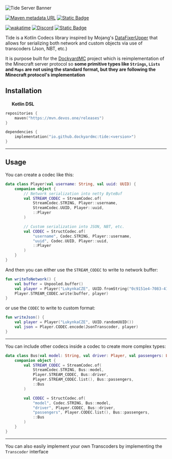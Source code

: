 ![Tide Server Banner](https://github.com/user-attachments/assets/a6cc4eb0-3b6b-486b-8e08-d49c51f791d3)

[![Maven metadata URL](https://img.shields.io/maven-metadata/v?metadataUrl=https%3A%2F%2Fmvn.devos.one%2Freleases%2Fio%2Fgithub%2Fdockyardmc%2Ftide%2Fmaven-metadata.xml&style=for-the-badge&logo=maven&logoColor=%23FFFFFF&label=Latest%20Version&color=%23afff87)](https://mvn.devos.one/#/releases/io/github/dockyardmc/dockyard)
[![Static Badge](https://img.shields.io/badge/Language-Kotlin-Kotlin?style=for-the-badge&color=%23963cf4)](https://kotlinlang.org/)

[![wakatime](https://wakatime.com/badge/user/7398c6f6-bec2-4b9c-b8b9-578d4a500952/project/d3ab2e30-2512-46ae-a8e5-6655e53da514.svg?style=for-the-badge)](https://wakatime.com/badge/github/DockyardMC/Dockyard)
[![Discord](https://img.shields.io/discord/1242845647892123650?label=Discord%20Server&color=%237289DA&style=for-the-badge&logo=discord&logoColor=%23FFFFFF)](https://discord.gg/SA9nmfMkdc)
[![Static Badge](https://img.shields.io/badge/Donate-Ko--Fi-pink?style=for-the-badge&logo=ko-fi&logoColor=%23FFFFFF&color=%23ff70c8)](https://ko-fi.com/LukynkaCZE)

Tide is a Kotlin Codecs library inspired by Mojang's [DataFixerUpper](https://github.com/Mojang/DataFixerUpper) that
allows for serializing both network and custom objects via use of transcoders (Json, NBT, etc.)

It is purpose built for the [DockyardMC](https://github.com/DockyardMC/Dockyard) project which is reimplementation of
the Minecraft server protocol so **some primitive types like **`Strings`**, **`Lists`** and **`Maps`** are not using the
standard format, but they are following the Minecraft protocol's implementation**

## Installation

<img src="https://cdn.worldvectorlogo.com/logos/kotlin-2.svg" width="16px"></img>
**Kotlin DSL**

```kotlin
repositories {
    maven("https://mvn.devos.one/releases")
}

dependencies {
    implementation("io.github.dockyardmc:tide:<version>")
}
```

---

## Usage

You can create a codec like this:

```kotlin
data class Player(val username: String, val uuid: UUID) {
    companion object {
        // Network serialization into netty ByteBuf
        val STREAM_CODEC = StreamCodec.of(
            StreamCodec.STRING, Player::username,
            StreamCodec.UUID, Player::uuid,
            ::Player
        )

        // Custom serialization into JSON, NBT, etc.
        val CODEC = StructCodec.of(
            "username", Codec.STRING, Player::username,
            "uuid", Codec.UUID, Player::uuid,
            ::Player
        )
    }
}
```

And then you can either use the `STREAM_CODEC` to write to network buffer:
```kotlin
fun writeToNetwork() {
    val buffer = Unpooled.buffer()
    val player = Player("LukynkaCZE", UUID.fromString("0c9151e4-7083-418d-a29c-bbc58f7c741b"))
    Player.STREAM_CODEC.write(buffer, player)
}
```
or use the `CODEC` to write to custom format:
```kotlin
fun writeJson() {
    val player = Player("LukynkaCZE", UUID.randomUUID())
    val json = Player.CODEC.encode(JsonTranscoder, player)
}
```

---

You can include other codecs inside a codec to create more complex types:

```kotlin
data class Bus(val model: String, val driver: Player, val passengers: List<Player>) {
    companion object {
        val STREAM_CODEC = StreamCodec.of(
            StreamCodec.STRING, Bus::model,
            Player.STREAM_CODEC, Bus::driver,
            Player.STREAM_CODEC.list(), Bus::passengers,
            ::Bus
        )

        val CODEC = StructCodec.of(
            "model", Codec.STRING, Bus::model,
            "driver", Player.CODEC, Bus::driver,
            "passengers", Player.CODEC.list(), Bus::passengers,
            ::Bus
        )
    }
}
```
---

You can also easily implement your own Transcoders by implementing the `Transcoder` interface